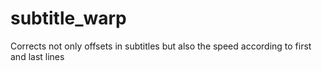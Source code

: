 # subtitle_warp
Corrects not only offsets in subtitles but also the speed according to first and last lines
